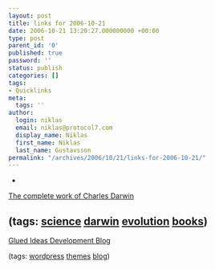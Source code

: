 ```yaml
---
layout: post
title: links for 2006-10-21
date: 2006-10-21 13:20:27.000000000 +00:00
type: post
parent_id: '0'
published: true
password: ''
status: publish
categories: []
tags:
- Quicklinks
meta:
  tags: ''
author:
  login: niklas
  email: niklas@protocol7.com
  display_name: Niklas
  first_name: Niklas
  last_name: Gustavsson
permalink: "/archives/2006/10/21/links-for-2006-10-21/"
---
```

- 
[The complete work of Charles Darwin](http://darwin-online.org.uk/)

(tags: [science](http://del.icio.us/protocol7/science) [darwin](http://del.icio.us/protocol7/darwin) [evolution](http://del.icio.us/protocol7/evolution) [books](http://del.icio.us/protocol7/books))
- 
[Glued Ideas Development Blog](http://blog.gluedideas.com/)

(tags: [wordpress](http://del.icio.us/protocol7/wordpress) [themes](http://del.icio.us/protocol7/themes) [blog](http://del.icio.us/protocol7/blog))
